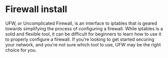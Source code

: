 <h1>Firewall install</h1>

<p>UFW, or Uncomplicated Firewall, is an interface to iptables that is geared towards simplifying the process of configuring a firewall. 
While iptables is a solid and flexible tool, it can be difficult for beginners to learn how to use it to properly configure a firewall. 
If you’re looking to get started securing your network, and you’re not sure which tool to use, UFW may be the right choice for you.</p>
